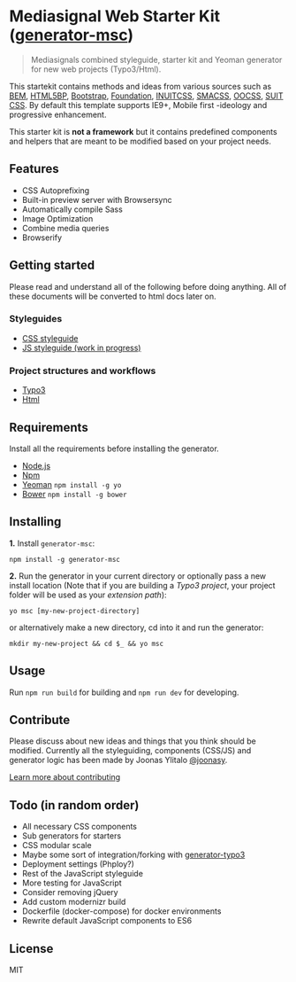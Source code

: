 # Mediasignal Web Starter Kit ([generator-msc](https://bitbucket.org/mediasignal/generator-msc.git))

> Mediasignals combined styleguide, starter kit and Yeoman generator for new web projects (Typo3/Html).

This startekit contains methods and ideas from various sources such as [BEM](https://bem.info/), [HTML5BP](http://html5boilerplate.com/), [Bootstrap](http://getbootstrap.com), [Foundation](http://foundation.zurb.com/), [INUITCSS](https://github.com/inuitcss), [SMACSS](https://smacss.com/), [OOCSS](http://oocss.org/), [SUIT CSS](https://github.com/suitcss/suit). By default this template supports IE9+, Mobile first -ideology and progressive enhancement.

This starter kit is **not a framework** but it contains predefined components and helpers that are meant to be modified based on your project needs.


## Features

* CSS Autoprefixing
* Built-in preview server with Browsersync
* Automatically compile Sass
* Image Optimization
* Combine media queries
* Browserify


## Getting started

Please read and understand all of the following before doing anything. All of these documents will be converted to html docs later on.


### Styleguides

* [CSS styleguide](https://bitbucket.org/mediasignal/mediasignal-web-starter-kit/src/master/docs/css/)
* [JS styleguide (work in progress)](docs/js)


### Project structures and workflows

* [Typo3](docs/project)
* [Html](docs/project)


## Requirements

Install all the requirements before installing the generator.

* [Node.js](http://nodejs.org/) 
* [Npm](https://www.npmjs.org/)
* [Yeoman](http://yeoman.io/) ```npm install -g yo```
* [Bower](http://bower.io/) ```npm install -g bower```


## Installing

**1.** Install ```generator-msc```:

    npm install -g generator-msc

**2.** Run the generator in your current directory or optionally pass a new install location (Note that if you are building a *Typo3 project*, your project folder will be used as your *extension path*):

    yo msc [my-new-project-directory]

or alternatively make a new directory, cd into it and run the generator:

    mkdir my-new-project && cd $_ && yo msc


## Usage

Run ```npm run build``` for building and ```npm run dev``` for developing.


## Contribute

Please discuss about new ideas and things that you think should be modified. Currently all the styleguiding, components (CSS/JS) and generator logic has been made by Joonas Ylitalo [@joonasy](https://twitter.com/joonasy).

[Learn more about contributing](https://bitbucket.org/mediasignal/mediasignal-web-starter-kit/src/master/docs/contribute.md)


## Todo (in random order)

* All necessary CSS components
* Sub generators for starters
* CSS modular scale
* Maybe some sort of integration/forking with [generator-typo3](https://github.com/Milanowicz/generator-typo3)
* Deployment settings (Phploy?)
* Rest of the JavaScript styleguide
* More testing for JavaScript
* Consider removing jQuery
* Add custom modernizr build
* Dockerfile (docker-compose) for docker environments
* Rewrite default JavaScript components to ES6


## License

MIT

